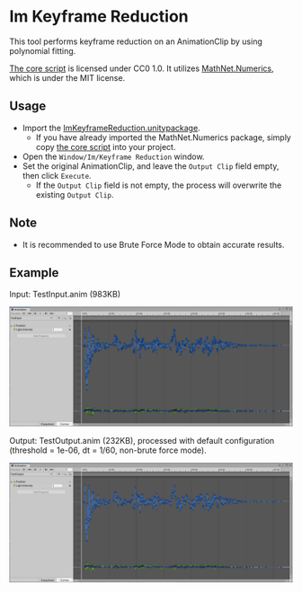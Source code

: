 # Im Keyframe Reduction

This tool performs keyframe reduction on an AnimationClip by using polynomial fitting.

[The core script](https://github.com/phi16/ImKeyframeReduction/blob/main/Assets/Im/Script/KeyframeReduction.cs) is licensed under CC0 1.0. It utilizes [MathNet.Numerics](https://numerics.mathdotnet.com/), which is under the MIT license.

## Usage

- Import the [ImKeyframeReduction.unitypackage](https://github.com/phi16/ImKeyframeReduction/raw/main/ImKeyframeReduction.unitypackage).
  - If you have already imported the MathNet.Numerics package, simply copy [the core script](https://github.com/phi16/ImKeyframeReduction/blob/main/Assets/Im/Script/KeyframeReduction.cs) into your project.
- Open the `Window/Im/Keyframe Reduction` window.
- Set the original AnimationClip, and leave the `Output Clip` field empty, then click `Execute`.
  - If the `Output Clip` field is not empty, the process will overwrite the existing `Output Clip`.

## Note

- It is recommended to use Brute Force Mode to obtain accurate results.

## Example

Input: TestInput.anim (983KB)

![Screenshot](img/testInput.png)

Output: TestOutput.anim (232KB), processed with default configuration (threshold = 1e-06, dt = 1/60, non-brute force mode).

![Screenshot](img/testOutput.png)
